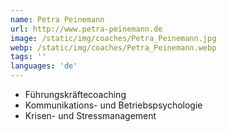 ```yaml
---
name: Petra Peinemann
url: http://www.petra-peinemann.de
image: /static/img/coaches/Petra_Peinemann.jpg
webp: /static/img/coaches/Petra_Peinemann.webp
tags: ''
languages: 'de'
---
```


<ul><li>Führungskräftecoaching</li><li>Kommunikations- und Betriebspsychologie</li><li>Krisen- und Stressmanagement</li></ul>